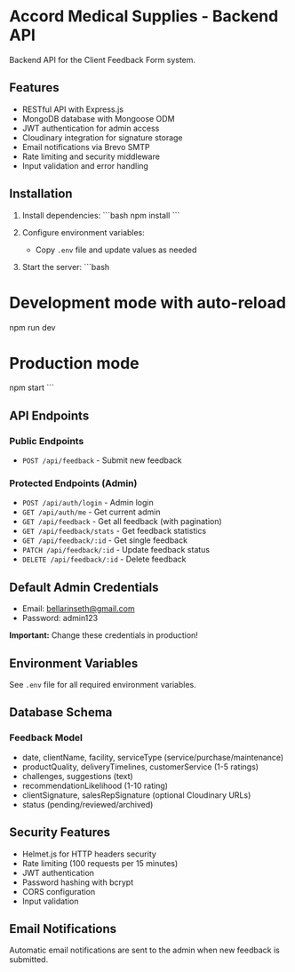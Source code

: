 # Accord Medical Supplies - Backend API

Backend API for the Client Feedback Form system.

## Features

- RESTful API with Express.js
- MongoDB database with Mongoose ODM
- JWT authentication for admin access
- Cloudinary integration for signature storage
- Email notifications via Brevo SMTP
- Rate limiting and security middleware
- Input validation and error handling

## Installation

1. Install dependencies:
\`\`\`bash
npm install
\`\`\`

2. Configure environment variables:
   - Copy `.env` file and update values as needed

3. Start the server:
\`\`\`bash
# Development mode with auto-reload
npm run dev

# Production mode
npm start
\`\`\`

## API Endpoints

### Public Endpoints

- `POST /api/feedback` - Submit new feedback

### Protected Endpoints (Admin)

- `POST /api/auth/login` - Admin login
- `GET /api/auth/me` - Get current admin
- `GET /api/feedback` - Get all feedback (with pagination)
- `GET /api/feedback/stats` - Get feedback statistics
- `GET /api/feedback/:id` - Get single feedback
- `PATCH /api/feedback/:id` - Update feedback status
- `DELETE /api/feedback/:id` - Delete feedback

## Default Admin Credentials

- Email: bellarinseth@gmail.com
- Password: admin123

**Important:** Change these credentials in production!

## Environment Variables

See `.env` file for all required environment variables.

## Database Schema

### Feedback Model
- date, clientName, facility, serviceType (service/purchase/maintenance)
- productQuality, deliveryTimelines, customerService (1-5 ratings)
- challenges, suggestions (text)
- recommendationLikelihood (1-10 rating)
- clientSignature, salesRepSignature (optional Cloudinary URLs)
- status (pending/reviewed/archived)

## Security Features

- Helmet.js for HTTP headers security
- Rate limiting (100 requests per 15 minutes)
- JWT authentication
- Password hashing with bcrypt
- CORS configuration
- Input validation

## Email Notifications

Automatic email notifications are sent to the admin when new feedback is submitted.
